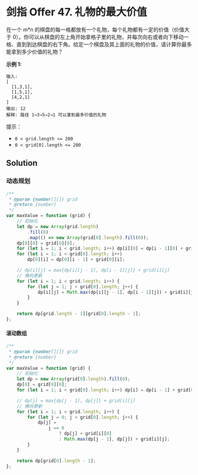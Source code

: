 # 剑指 Offer 47. 礼物的最大价值

在一个 m\*n 的棋盘的每一格都放有一个礼物，每个礼物都有一定的价值（价值大于 0）。你可以从棋盘的左上角开始拿格子里的礼物，并每次向右或者向下移动一格、直到到达棋盘的右下角。给定一个棋盘及其上面的礼物的价值，请计算你最多能拿到多少价值的礼物？

**示例 1:**

```
输入:
[
  [1,3,1],
  [1,5,1],
  [4,2,1]
]
输出: 12
解释: 路径 1→3→5→2→1 可以拿到最多价值的礼物
```

提示：

-   `0 < grid.length <= 200`
-   `0 < grid[0].length <= 200`

## Solution

### 动态规划

```javascript
/**
 * @param {number[][]} grid
 * @return {number}
 */
var maxValue = function (grid) {
    // 初始化
    let dp = new Array(grid.length)
        .fill(0)
        .map(() => new Array(grid[0].length).fill(0));
    dp[0][0] = grid[0][0];
    for (let i = 1; i < grid.length; i++) dp[i][0] = dp[i - 1][0] + grid[i][0];
    for (let i = 1; i < grid[0].length; i++)
        dp[0][i] = dp[0][i - 1] + grid[0][i];

    // dp[i][j] = max{dp[i][j - 1], dp[i - 1][j]} + grid[i][j]
    // 横向更新
    for (let i = 1; i < grid.length; i++) {
        for (let j = 1; j < grid[0].length; j++) {
            dp[i][j] = Math.max(dp[i][j - 1], dp[i - 1][j]) + grid[i][j];
        }
    }

    return dp[grid.length - 1][grid[0].length - 1];
};
```

#### 滚动数组

```javascript
/**
 * @param {number[][]} grid
 * @return {number}
 */
var maxValue = function (grid) {
    // 初始化
    let dp = new Array(grid[0].length).fill(0);
    dp[0] = grid[0][0];
    for (let i = 1; i < grid[0].length; i++) dp[i] = dp[i - 1] + grid[0][i];

    // dp[j] = max{dp[j - 1], dp[j]} + grid[i][j]
    // 横向更新
    for (let i = 1; i < grid.length; i++) {
        for (let j = 0; j < grid[0].length; j++) {
            dp[j] =
                j == 0
                    ? dp[j] + grid[i][0]
                    : Math.max(dp[j - 1], dp[j]) + grid[i][j];
        }
    }

    return dp[grid[0].length - 1];
};
```
